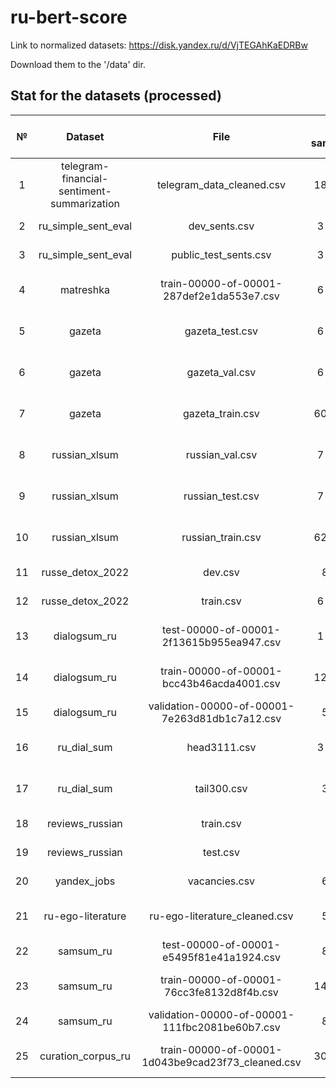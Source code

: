# ru-bert-score

Link to normalized datasets: https://disk.yandex.ru/d/VjTEGAhKaEDRBw

Download them to the '/data' dir.

## Stat for the datasets (processed)

| **№** |                 **Dataset**                |                      **File**                     | **N samples** | **N unique samples** | **N chars** | **Gigachat** | **YandexGPT** |
|:-----:|:------------------------------------------:|:-------------------------------------------------:|:-------------:|:--------------------:|:-----------:|:------------:|:-------------:|
|   1   | telegram-financial-sentiment-summarization | telegram_data_cleaned.csv                         | 18 107        | 18 107               | 10 407 423  |              |               |
|   2   | ru_simple_sent_eval                        | dev_sents.csv                                     | 3 406         | 1 000                | 470 025     |              |               |
|   3   | ru_simple_sent_eval                        | public_test_sents.csv                             | 3 398         | 1 000                | 461 214     |              |               |
|   4   | matreshka                                  | train-00000-of-00001-287def2e1da553e7.csv         | 6 655         | 6 646                | 2 167 490   |              |               |
|   5   | gazeta                                     | gazeta_test.csv                                   | 6 793         | 6 793                | 30 202 257  |              |               |
|   6   | gazeta                                     | gazeta_val.csv                                    | 6 369         | 6 369                | 27 758 680  |              |               |
|   7   | gazeta                                     | gazeta_train.csv                                  | 60 964        | 60 844               | 275 878 489 |              |               |
|   8   | russian_xlsum                              | russian_val.csv                                   | 7 780         | 7 779                | 26 165 974  |              |               |
|   9   | russian_xlsum                              | russian_test.csv                                  | 7 780         | 7 780                | 26 100 838  |              |               |
|   10  | russian_xlsum                              | russian_train.csv                                 | 62 243        | 62 211               | 252 415 678 |              |               |
|   11  | russe_detox_2022                           | dev.csv                                           | 800           | 800                  | 50 907      |              |               |
|   12  | russe_detox_2022                           | train.csv                                         | 6 948         | 6 948                | 444 692     |              |               |
|   13  | dialogsum_ru                               | test-00000-of-00001-2f13615b955ea947.csv          | 1 500         | 499                  | 1 135 638   |       +      |               |
|   14  | dialogsum_ru                               | train-00000-of-00001-bcc43b46acda4001.csv         | 12 460        | 11 598               | 9 188 691   |              |               |
|   15  | dialogsum_ru                               | validation-00000-of-00001-7e263d81db1c7a12.csv    | 500           | 498                  | 363 179     |              |               |
|   16  | ru_dial_sum                                | head3111.csv                                      | 3 111         | 3 111                | 12 948 611  |              |               |
|   17  | ru_dial_sum                                | tail300.csv                                       | 300           | 300                  | 1 095 179   |              |               |
|   18  | reviews_russian                            | train.csv                                         | 95            | 93                   | 131 248     |              |               |
|   19  | reviews_russian                            | test.csv                                          | 15            | 15                   | 28 248      |              |               |
|   20  | yandex_jobs                                | vacancies.csv                                     | 625           | 534                  | 678 311     |              |               |
|   21  | ru-ego-literature                          | ru-ego-literature_cleaned.csv                     | 532           | 532                  | 10 248 279  |              |               |
|   22  | samsum_ru                                  | test-00000-of-00001-e5495f81e41a1924.csv          | 819           | 819                  | 428 689     |              |               |
|   23  | samsum_ru                                  | train-00000-of-00001-76cc3fe8132d8f4b.csv         | 14 731        | 14 248               | 7 569 675   |              |               |
|   24  | samsum_ru                                  | validation-00000-of-00001-111fbc2081be60b7.csv    | 818           | 818                  | 409 594     |              |               |
|   25  | curation_corpus_ru                         | train-00000-of-00001-1d043be9cad23f73_cleaned.csv | 30 454        | 30 454               | 112 924 220 |              |               |